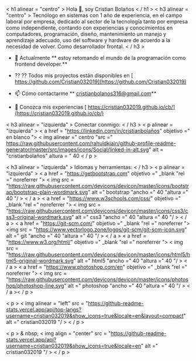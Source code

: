 < h1 alinear = "centro" > Hola 👋, soy Cristian Bolaños < / h1 >
< h3 alinear = "centro" > Tecnólogo en sistemas con 1 año de experiencia, en el campo laboral por empresa, dedicado al sector de la tecnología tanto por empresa como independiente, contando con experiencias y conocimientos en computadores, programación, diseño, mantenimiento un manejo y aprendizaje adecuado, uso del software y hardware de acuerdo a la necesidad de volver. Como desarrollador frontal. < / h3 >

- 🌱 Actualmente ** estoy retomando el mundo de la programación como frontend developer.**

- ⁇ ⁇ Todos mis proyectos están disponibles en [ https://github.com/Cristian032019](https://github.com/Cristian032019)

- 📫 Cómo contactarme ** cristianbolanos316@gmail.com**

- 📄 Conozca mis experiencias [ https://cristian032019.github.io/cb/](https://cristian032019.github.io/cb/)

< h3 alinear = "izquierda" > Conectar conmigo: < / h3 >
< p alinear = "izquierda" >
< a href = "https://linkedin.com/in/cristianbolaños" objetivo =" en blanco "> < img alinear =" centro "src =" https://raw.githubusercontent.com/rahuldkjain/github-profile-readme-generator/master/src/images/icons/Social/linked-in-alt.svg" alt = "cristianbolaños" altura = " 40
< / p >

< h3 alinear = "izquierda" > Idiomas y herramientas: < / h3 >
< p alinear = "izquierda" > < a href = "https://getbootstrap.com" objetivo =" _blank "rel =" noreferrer "> < img src = "https://raw.githubusercontent.com/devicons/devicon/master/icons/bootstrap/bootstrap-plain-wordmark.svg" alt =" bootstrap "ancho =" 40 "altura =" 40 "/ > < / a > < a href = "https://www.w3schools.com/css/" objetivo =" _blank "rel =" noreferrer "> < img src = "https://raw.githubusercontent.com/devicons/devicon/master/icons/css3/css3-original-wordmark.svg" alt =" css3 "ancho =" 40 "altura =" 40 "/ > < / a > < a href = "https://git-scm.com/" objetivo =" _blank "rel =" noreferrer "> <img src = "https://www.vectorlogo.zone/logos/git-scm/git-scm-icon.svg" alt =" git "ancho =" 40 "altura =" 40 "/ > < / a > < a href = "https://www.w3.org/html/" objetivo =" _blank "rel =" noreferrer "> < img src = "https://raw.githubusercontent.com/devicons/devicon/master/icons/html5/html5-original-wordmark.svg" alt =" html5 "ancho =" 40 "altura =" 40 "/ > < / a > < a href = "https://www.photoshop.com/en" objetivo =" _blank "rel =" noreferrer "> < img src = "https://raw.githubusercontent.com/devicons/devicon/master/icons/photoshop/photoshop-line.svg" alt =" photoshop "ancho =" 40 "altura =" 40 "/ > < / a >< / p >

< p > < img alinear = "left" src = "https://github-readme-stats.vercel.app/api/top-langs?username=cristian032019&show_icons=true&locale=en&layout=compact" alt =" cristian032019 "/ > < / p >

< p > & nbsp; < img align = "center" src = "https://github-readme-stats.vercel.app/api?username=cristian032019&show_icons=true&locale=en" alt =" cristian032019 "/ > < / p >
